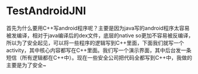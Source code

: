 TestAndroidJNI
==============

首先为什么要用C++写android程序呢？主要是因为java写的android程序太容易被发编译，相对于java编译后的dex文件，底层的native so更加不容易被反编译，所以为了安全起见，可以将一些程序的逻辑写到C++里面，下面我们就写一个activity，其中核心内容都写在C++里面。我们写一个演示界面，其中后台发一条短信（所有逻辑都在C++中）。现在一些安全公司把代码全都写到C++中，我做的主要是为了安全~
